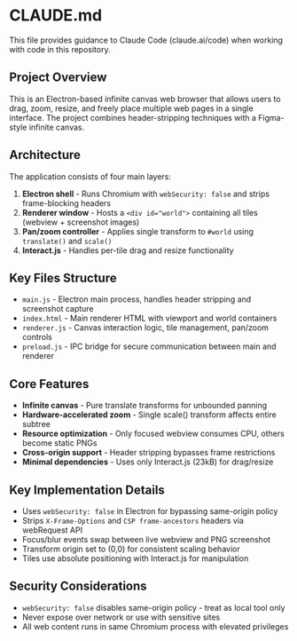 # CLAUDE.md

This file provides guidance to Claude Code (claude.ai/code) when working with code in this repository.

## Project Overview

This is an Electron-based infinite canvas web browser that allows users to drag, zoom, resize, and freely place multiple web pages in a single interface. The project combines header-stripping techniques with a Figma-style infinite canvas.

## Architecture

The application consists of four main layers:

1. **Electron shell** - Runs Chromium with `webSecurity: false` and strips frame-blocking headers
2. **Renderer window** - Hosts a `<div id="world">` containing all tiles (webview + screenshot images)
3. **Pan/zoom controller** - Applies single transform to `#world` using `translate()` and `scale()`
4. **Interact.js** - Handles per-tile drag and resize functionality

## Key Files Structure

- `main.js` - Electron main process, handles header stripping and screenshot capture
- `index.html` - Main renderer HTML with viewport and world containers
- `renderer.js` - Canvas interaction logic, tile management, pan/zoom controls
- `preload.js` - IPC bridge for secure communication between main and renderer

## Core Features

- **Infinite canvas** - Pure translate transforms for unbounded panning
- **Hardware-accelerated zoom** - Single scale() transform affects entire subtree
- **Resource optimization** - Only focused webview consumes CPU, others become static PNGs
- **Cross-origin support** - Header stripping bypasses frame restrictions
- **Minimal dependencies** - Uses only Interact.js (23kB) for drag/resize

## Key Implementation Details

- Uses `webSecurity: false` in Electron for bypassing same-origin policy
- Strips `X-Frame-Options` and `CSP frame-ancestors` headers via webRequest API
- Focus/blur events swap between live webview and PNG screenshot
- Transform origin set to (0,0) for consistent scaling behavior
- Tiles use absolute positioning with Interact.js for manipulation

## Security Considerations

- `webSecurity: false` disables same-origin policy - treat as local tool only
- Never expose over network or use with sensitive sites
- All web content runs in same Chromium process with elevated privileges